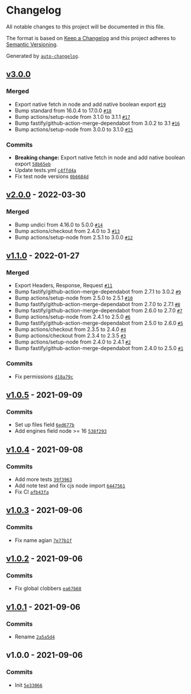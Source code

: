 # Changelog

All notable changes to this project will be documented in this file.

The format is based on [Keep a Changelog](https://keepachangelog.com/en/1.0.0/)
and this project adheres to [Semantic Versioning](https://semver.org/spec/v2.0.0.html).

Generated by [`auto-changelog`](https://github.com/CookPete/auto-changelog).

## [v3.0.0](https://github.com/bcomnes/fetch-undici/compare/v2.0.0...v3.0.0)

### Merged

- Export native fetch in node and add native boolean export [`#19`](https://github.com/bcomnes/fetch-undici/pull/19)
- Bump standard from 16.0.4 to 17.0.0 [`#18`](https://github.com/bcomnes/fetch-undici/pull/18)
- Bump actions/setup-node from 3.1.0 to 3.1.1 [`#17`](https://github.com/bcomnes/fetch-undici/pull/17)
- Bump fastify/github-action-merge-dependabot from 3.0.2 to 3.1 [`#16`](https://github.com/bcomnes/fetch-undici/pull/16)
- Bump actions/setup-node from 3.0.0 to 3.1.0 [`#15`](https://github.com/bcomnes/fetch-undici/pull/15)

### Commits

- **Breaking change:** Export native fetch in node and add native boolean export [`58b65eb`](https://github.com/bcomnes/fetch-undici/commit/58b65eb746332a56df53dda1df9197f3da20edb6)
- Update tests.yml [`c4ffd4a`](https://github.com/bcomnes/fetch-undici/commit/c4ffd4ae2e8e9a173c8d1aa825bfd8f7abc43b27)
- Fix test node versions [`0b6684d`](https://github.com/bcomnes/fetch-undici/commit/0b6684d14d1d670ded056a997d65e2473f7b7de4)

## [v2.0.0](https://github.com/bcomnes/fetch-undici/compare/v1.1.0...v2.0.0) - 2022-03-30

### Merged

- Bump undici from 4.16.0 to 5.0.0 [`#14`](https://github.com/bcomnes/fetch-undici/pull/14)
- Bump actions/checkout from 2.4.0 to 3 [`#13`](https://github.com/bcomnes/fetch-undici/pull/13)
- Bump actions/setup-node from 2.5.1 to 3.0.0 [`#12`](https://github.com/bcomnes/fetch-undici/pull/12)

## [v1.1.0](https://github.com/bcomnes/fetch-undici/compare/v1.0.5...v1.1.0) - 2022-01-27

### Merged

- Export Headers, Response, Request [`#11`](https://github.com/bcomnes/fetch-undici/pull/11)
- Bump fastify/github-action-merge-dependabot from 2.7.1 to 3.0.2 [`#9`](https://github.com/bcomnes/fetch-undici/pull/9)
- Bump actions/setup-node from 2.5.0 to 2.5.1 [`#10`](https://github.com/bcomnes/fetch-undici/pull/10)
- Bump fastify/github-action-merge-dependabot from 2.7.0 to 2.7.1 [`#8`](https://github.com/bcomnes/fetch-undici/pull/8)
- Bump fastify/github-action-merge-dependabot from 2.6.0 to 2.7.0 [`#7`](https://github.com/bcomnes/fetch-undici/pull/7)
- Bump actions/setup-node from 2.4.1 to 2.5.0 [`#6`](https://github.com/bcomnes/fetch-undici/pull/6)
- Bump fastify/github-action-merge-dependabot from 2.5.0 to 2.6.0 [`#5`](https://github.com/bcomnes/fetch-undici/pull/5)
- Bump actions/checkout from 2.3.5 to 2.4.0 [`#4`](https://github.com/bcomnes/fetch-undici/pull/4)
- Bump actions/checkout from 2.3.4 to 2.3.5 [`#3`](https://github.com/bcomnes/fetch-undici/pull/3)
- Bump actions/setup-node from 2.4.0 to 2.4.1 [`#2`](https://github.com/bcomnes/fetch-undici/pull/2)
- Bump fastify/github-action-merge-dependabot from 2.4.0 to 2.5.0 [`#1`](https://github.com/bcomnes/fetch-undici/pull/1)

### Commits

- Fix permissions [`d18a79c`](https://github.com/bcomnes/fetch-undici/commit/d18a79c529762c519dc74e54fee37980ee2c08b9)

## [v1.0.5](https://github.com/bcomnes/fetch-undici/compare/v1.0.4...v1.0.5) - 2021-09-09

### Commits

- Set up files field [`6ed677b`](https://github.com/bcomnes/fetch-undici/commit/6ed677b01483538b4491313833a7db3acb9ae3df)
- Add engines field node &gt;= 16 [`538f293`](https://github.com/bcomnes/fetch-undici/commit/538f293ad3d231acfb6c22183418a4acb5d62f17)

## [v1.0.4](https://github.com/bcomnes/fetch-undici/compare/v1.0.3...v1.0.4) - 2021-09-08

### Commits

- Add more tests [`39f3963`](https://github.com/bcomnes/fetch-undici/commit/39f3963dcc5553a83cc63e6911e5cdf61faef813)
- Add note test and fix cjs node import [`6447561`](https://github.com/bcomnes/fetch-undici/commit/6447561c88bce51be2005a15839d0555928a81c1)
- Fix CI [`afb43fa`](https://github.com/bcomnes/fetch-undici/commit/afb43fa2b2affbd15d04cb8fbd41aa4ebc985258)

## [v1.0.3](https://github.com/bcomnes/fetch-undici/compare/v1.0.2...v1.0.3) - 2021-09-06

### Commits

- Fix name agian [`7e77b1f`](https://github.com/bcomnes/fetch-undici/commit/7e77b1fbc8ee3a218a7e5649b302b4b7c5eb968c)

## [v1.0.2](https://github.com/bcomnes/fetch-undici/compare/v1.0.1...v1.0.2) - 2021-09-06

### Commits

- Fix global clobbers [`ea67b68`](https://github.com/bcomnes/fetch-undici/commit/ea67b681c29943ade8fcf223d6dac71ec3db9c56)

## [v1.0.1](https://github.com/bcomnes/fetch-undici/compare/v1.0.0...v1.0.1) - 2021-09-06

### Commits

- Rename [`2a5a5d4`](https://github.com/bcomnes/fetch-undici/commit/2a5a5d4dba6a1fab9790fba0abf7d88f0527ed0a)

## v1.0.0 - 2021-09-06

### Commits

- Init [`5e33066`](https://github.com/bcomnes/fetch-undici/commit/5e3306609c31176f2793c7a8ed9ba64a093f9fa6)
